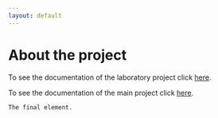 ```yaml
---
layout: default
---
```



# About the project


To see the documentation of the laboratory project click [here](./lab_branch.html).

To see the documentation of the main project click [here](./project_branch.html).

```
The final element.
```
